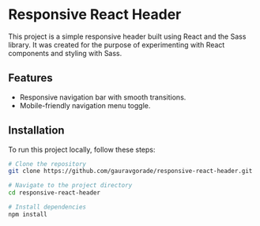 # Responsive React Header

This project is a simple responsive header built using React and the Sass library. It was created for the purpose of experimenting with React components and styling with Sass.

## Features

- Responsive navigation bar with smooth transitions.
- Mobile-friendly navigation menu toggle.

## Installation

To run this project locally, follow these steps:

```bash
# Clone the repository
git clone https://github.com/gauravgorade/responsive-react-header.git

# Navigate to the project directory
cd responsive-react-header

# Install dependencies
npm install

